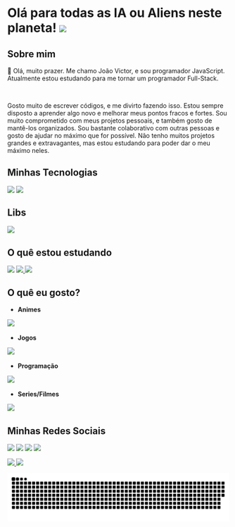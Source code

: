 # Olá para todas as IA ou Aliens neste planeta! <img src="https://raw.githubusercontent.com/MartinHeinz/MartinHeinz/master/wave.gif" width="30px">

## Sobre mim

<div> 
  <p>
   🥇 Olá, muito prazer. Me chamo João Victor, e sou programador JavaScript. Atualmente estou estudando para me tornar um programador Full-Stack.
  </p>
  </br>
  <p>
    Gosto muito de escrever códigos, e me divirto fazendo isso. Estou sempre disposto a aprender algo novo e melhorar meus pontos fracos e fortes. Sou muito comprometido com meus projetos pessoais, e também gosto de mantê-los organizados. Sou bastante colaborativo com outras pessoas e gosto de ajudar no máximo que for possível. Não tenho muitos projetos grandes e extravagantes, mas estou estudando para poder dar o meu máximo neles.
  </p>
</div>

## Minhas Tecnologias

<div>
  <a href="https://developer.mozilla.org/en-US/docs/Web/JavaScript" target="_blank"><img src="https://cdn.jsdelivr.net/gh/devicons/devicon/icons/javascript/javascript-original.svg" width="50px"></a>
  <a href="https://nodejs.org/en/docs/" target="_blank"><img src="https://cdn.jsdelivr.net/gh/devicons/devicon/icons/nodejs/nodejs-original.svg" width="50px"></a>
</div>

## Libs

<div>
  <a href="https://expressjs.com" target="_blank"><img src="https://cdn.jsdelivr.net/gh/devicons/devicon/icons/express/express-original-wordmark.svg" width="50px"></a>
</div>

## O quê estou estudando

<div>
    <a><img src="https://cdn.jsdelivr.net/gh/devicons/devicon/icons/nextjs/nextjs-original.svg" width="50px"/></a>
    <a href="https://www.typescriptlang.org/docs/" target="_blank"><img src="https://cdn.jsdelivr.net/gh/devicons/devicon/icons/typescript/typescript-original.svg" width="50px">
    <a><img src="https://cdn.jsdelivr.net/gh/devicons/devicon/icons/react/react-original.svg" width="50px"/></a>
</a>
</div>

## O quê eu gosto?

  * <strong>Animes</strong>

  <img src="https://i.imgur.com/7f9xaXq.gif" width="60px" >
  
  * <strong>Jogos</strong>

  <img src="https://i.imgur.com/luoF5ao.gif" width="60px">

  * <strong>Programação</strong>


  <img src="https://i.imgur.com/i66VsAd.gif" width="60px">

  * <strong>Series/Filmes</strong>

  <img src="https://i.imgur.com/jO6nxiU.gif" width="60px">
  
  ## Minhas Redes Sociais

  <a href="https://twitter.com/luffyinhoUwY" target="_blank"><img src="https://img.shields.io/badge/Twitter-1DA1F2?style=for-the-badge&logo=twitter&logoColor=white"></a>
  <a href="https://www.instagram.com/joao._.victor/" target="_blank"><img src="https://img.shields.io/badge/Instagram-E4405F?style=for-the-badge&logo=instagram&logoColor=white"></a>
  <a href="https://github.com/LuffyNoTime" target="_blank"><img src="https://img.shields.io/badge/GitHub-100000?style=for-the-badge&logo=github&logoColor=white"></a>
  <a href="https://discord.gg/4WGMDUSn" target="_blank"><img src="https://img.shields.io/badge/Discord-7289DA?style=for-the-badge&logo=discord&logoColor=white"></a>
  
 <div>
  <a href="https://github.com/LuffyNoTime">
  <img height="180em" src="https://github-readme-stats.vercel.app/api?username=LuffyNoTime&show_icons=true&include_all_commits=true&count_private=true"/>
  <img height="100em" src="https://github-readme-stats.vercel.app/api/top-langs/?username=LuffyNoTime&layout=compact&langs_count=7"/>
</div>
  
  ![Snake animation](https://github.com/LuffyNoTime/LuffyNoTime/blob/output/github-contribution-grid-snake.svg)
